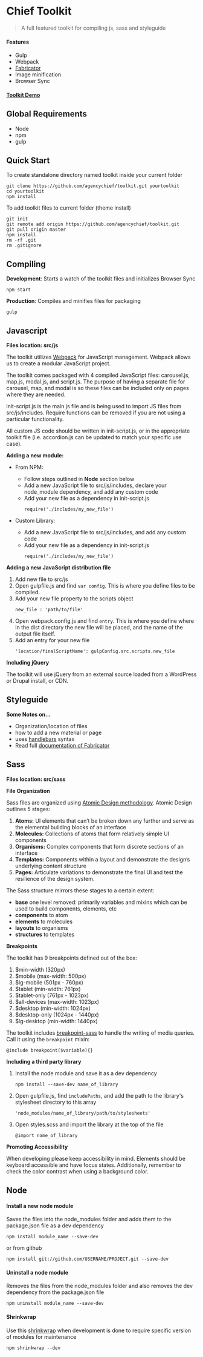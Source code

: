 # Chief Toolkit

> A full featured toolkit for compiling js, sass and styleguide

#### Features
- Gulp
- Webpack
- [Fabricator](https://github.com/fbrctr/fabricator)
- Image minification
- Browser Sync

#### [Toolkit Demo](http://toolkit.clientapp.com)

## Global Requirements
- Node
- npm
- gulp

## Quick Start

To create standalone directory named toolkit inside your current folder
```shell
git clone https://github.com/agencychief/toolkit.git yourtoolkit
cd yourtoolkit
npm install
```

To add toolkit files to current folder (theme install)
```shell
git init
git remote add origin https://github.com/agencychief/toolkit.git
git pull origin master
npm install
rm -rf .git
rm .gitignore
```


## Compiling

**Development**: Starts a watch of the toolkit files and initializes Browser Sync 
```shell
npm start
```

**Production**: Compiles and minifies files for packaging
```shell
gulp
```


## Javascript

**Files location: src/js**

The toolkit utilizes [Webpack](https://webpack.github.io/docs/) for JavaScript management. Webpack allows us to create a modular JavaScript project. 

The toolkit comes packaged with 4 compiled JavaScript files: carousel.js, map.js, modal.js, and script.js. The purpose of having a separate file for carousel, map, and modal is so these files can be included only on pages where they are needed.  

init-script.js is the main js file and is being used to import JS files from src/js/includes. Require functions can be removed if you are not using a particular functionality.

All custom JS code should be written in init-script.js, or in the appropriate toolkit file (i.e. accordion.js can be updated to match your specific use case).

**Adding a new module:**  

- From NPM: 
  - Follow steps outlined in **Node** section below
  - Add a new JavaScript file to src/js/includes, declare your node_module dependency, and add any custom code
  - Add your new file as a dependency in init-script.js
    ```shell
    require('./includes/my_new_file')
    ```
  
- Custom Library: 
  - Add a new JavaScript file to src/js/includes, and add any custom code
  - Add your new file as a dependency in init-script.js
    ```shell
    require('./includes/my_new_file')
    ```

**Adding a new JavaScript distribution file**

1. Add new file to src/js
2. Open gulpfile.js and find ```var config```. This is where you define files to be compiled.
3. Add your new file property to the scripts object
    ```shell
    new_file : 'path/to/file'
    ```
4. Open webpack.config.js and find ```entry```. This is where you define where in the dist directory the new file will be placed, and the name of the output file itself.
5. Add an entry for your new file
    ```shell
    'location/finalScriptName': gulpConfig.src.scripts.new_file
    ```

**Including jQuery**  

The toolkit will use jQuery from an external source loaded from a WordPress or Drupal install, or CDN.


## Styleguide

**Some Notes on...**
- Organization/location of files
- how to add a new material or page
- uses [handlebars](http://handlebarsjs.com/expressions.html) syntax
- Read full [documentation of Fabricator](https://github.com/fbrctr/fabricator-assemble)  


## Sass

**Files location: src/sass**

**File Organization**

Sass files are organized using [Atomic Design methodology](http://bradfrost.com/blog/post/atomic-web-design/). Atomic Design outlines 5 stages:
1. **Atoms:** UI elements that can’t be broken down any further and serve as the elemental building blocks of an interface
2. **Molecules:** Collections of atoms that form relatively simple UI components
3. **Organisms:** Complex components that form discrete sections of an interface
4. **Templates:** Components within a layout and demonstrate the design’s underlying content structure
5. **Pages:** Articulate variations to demonstrate the final UI and test the resilience of the design system.

The Sass structure mirrors these stages to a certain extent:
* **base** one level removed: primarily variables and mixins which can be used to build components, elements, etc 
* **components** to atom
* **elements** to molecules
* **layouts** to organisms
* **structures** to templates


**Breakpoints**

The toolkit has 9 breakpoints defined out of the box:
1. $min-width (320px)
2. $mobile (max-width: 500px)
3. $lg-mobile (501px - 760px)
4. $tablet (min-width: 761px)
5. $tablet-only (761px - 1023px)
6. $all-devices (max-width: 1023px)
7. $desktop (min-width: 1024px)
8. $desktop-only (1024px - 1440px)
9. $lg-desktop (min-width: 1440px)

The toolkit includes [breakpoint-sass](https://www.npmjs.com/package/breakpoint-sass) to handle the writing of media queries. Call it using the ```breakpoint``` mixin:

```shell
@include breakpoint($variable){}
```

**Including a third party library**

1. Install the node module and save it as a dev dependency
    ```shell
    npm install --save-dev name_of_library
    ```

2. Open gulpfile.js, find ```includePaths```, and add the path to the library's stylesheet directory to this array
    ```shell
    'node_modules/name_of_library/path/to/stylesheets'
    ```

3. Open styles.scss and import the library at the top of the file
    ```shell
    @import name_of_library
    ```


**Promoting Accessibility**

When developing please keep accessibility in mind. Elements should be keyboard accessible and have focus states. Additionally, remember to check the color contrast when using a background color.


## Node

#### Install a new node module
Saves the files into the node_modules folder and adds them to the package.json file as a dev dependency
```shell
npm install module_name --save-dev
```
or from github
```shell
npm install git://github.com/USERNAME/PROJECT.git --save-dev
```

#### Uninstall a node module
Removes the files from the node_modules folder and also removes the dev dependency from the package.json file
```shell
npm uninstall module_name --save-dev
```

#### Shrinkwrap
Use this [shrinkwrap](https://docs.npmjs.com/cli/shrinkwrap) when development is done to require specific version of modules for maintenance
```shell
npm shrinkwrap --dev
```
